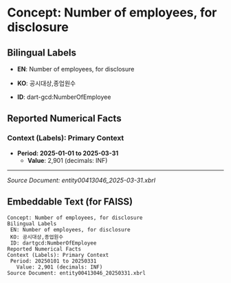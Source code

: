 # Concept: Number of employees, for disclosure

## Bilingual Labels
- **EN**: Number of employees, for disclosure
- **KO**: 공시대상,종업원수

- **ID**: dart-gcd:NumberOfEmployee

## Reported Numerical Facts

### **Context (Labels): Primary Context**
- **Period: 2025-01-01 to 2025-03-31**
  - **Value**: 2,901 (decimals: INF)

---
*Source Document: entity00413046_2025-03-31.xbrl*
## Embeddable Text (for FAISS)
```text
Concept: Number of employees, for disclosure
Bilingual Labels
 EN: Number of employees, for disclosure
 KO: 공시대상,종업원수
 ID: dartgcd:NumberOfEmployee
Reported Numerical Facts
Context (Labels): Primary Context
 Period: 20250101 to 20250331
   Value: 2,901 (decimals: INF)
Source Document: entity00413046_20250331.xbrl
```
